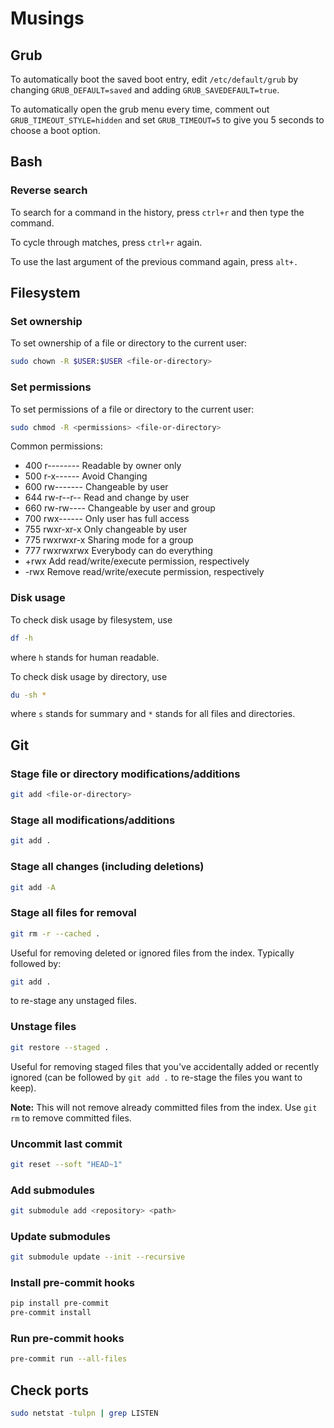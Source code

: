 # Musings

## Grub
To automatically boot the saved boot entry, edit `/etc/default/grub` by 
changing `GRUB_DEFAULT=saved` and adding `GRUB_SAVEDEFAULT=true`.

To automatically open the grub menu every time, comment out 
`GRUB_TIMEOUT_STYLE=hidden` and set `GRUB_TIMEOUT=5` to give you 5 seconds
to choose a boot option.

## Bash

### Reverse search
To search for a command in the history, press `ctrl+r` and then type the command.

To cycle through matches, press `ctrl+r` again.

To use the last argument of the previous command again, press `alt+.`

## Filesystem

### Set ownership
To set ownership of a file or directory to the current user:

```bash
sudo chown -R $USER:$USER <file-or-directory>
```

### Set permissions
To set permissions of a file or directory to the current user:

```bash
sudo chmod -R <permissions> <file-or-directory>
```
Common permissions:
- 400	r--------	Readable by owner only
- 500	r-x------	Avoid Changing
- 600	rw-------	Changeable by user
- 644	rw-r--r--	Read and change by user
- 660	rw-rw----	Changeable by user and group
- 700	rwx------	Only user has full access
- 755	rwxr-xr-x	Only changeable by user
- 775	rwxrwxr-x	Sharing mode for a group
- 777	rwxrwxrwx	Everybody can do everything
- +rwx	            Add read/write/execute permission, respectively
- -rwx	            Remove read/write/execute permission, respectively

### Disk usage
To check disk usage by filesystem, use 
```bash
df -h
```
where `h` stands for human readable.

To check disk usage by directory, use
```bash
du -sh *
```
where `s` stands for summary and `*` stands for all files and directories.

## Git

### Stage file or directory modifications/additions
```bash
git add <file-or-directory>
```

### Stage all modifications/additions
```bash
git add .
```

### Stage all changes (including deletions)
```bash
git add -A
```

### Stage all files for removal
```bash
git rm -r --cached .
```
Useful for removing deleted or ignored files from the index. Typically followed
by:
```bash
git add .
```
to re-stage any unstaged files.

### Unstage files
```bash
git restore --staged .
```
Useful for removing staged files that you've accidentally added or recently
ignored (can be followed by `git add .` to re-stage the files you want to
keep).

**Note:** This will not remove already committed files from the index. Use
`git rm` to remove committed files.

### Uncommit last commit
```bash
git reset --soft "HEAD~1"
```
### Add submodules
```bash
git submodule add <repository> <path>
```

### Update submodules
```bash
git submodule update --init --recursive
```

### Install pre-commit hooks
```bash
pip install pre-commit
pre-commit install
```

### Run pre-commit hooks
```bash
pre-commit run --all-files
```

## Check ports
```bash
sudo netstat -tulpn | grep LISTEN
```
